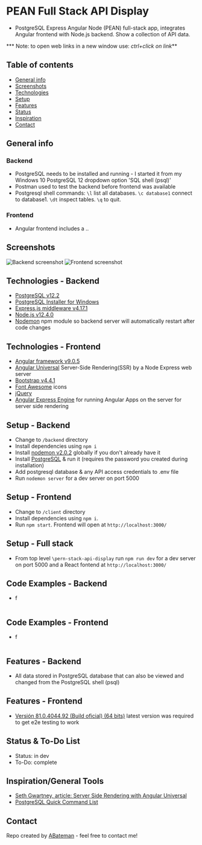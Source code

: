 # PEAN Full Stack API Display

* PostgreSQL Express Angular Node (PEAN) full-stack app, integrates Angular frontend with Node.js backend. Show a collection of API data.

*** Note: to open web links in a new window use: _ctrl+click on link_**

## Table of contents

* [General info](#general-info)
* [Screenshots](#screenshots)
* [Technologies](#technologies)
* [Setup](#setup)
* [Features](#features)
* [Status](#status)
* [Inspiration](#inspiration)
* [Contact](#contact)

## General info

### Backend

* PostgreSQL needs to be installed and running - I started it from my Windows 10 PostgreSQL 12 dropdown option 'SQL shell (psql)'
* Postman used to test the backend before frontend was available
* Postgresql shell commands: `\l` list all databases. `\c database1` connect to database1. `\dt` inspect tables. `\q` to quit.

### Frontend

* Angular frontend includes a ..

## Screenshots

![Backend screenshot](./img/postgresql.png)
![Frontend screenshot](./img/angular.png)

## Technologies - Backend

* [PostgreSQL v12.2](https://www.postgresql.org/)
* [PostgreSQL Installer for Windows](https://www.postgresqltutorial.com/install-postgresql/)
* [Express.js middleware v4.17.1](https://expressjs.com/)
* [Node.js v12.4.0](https://nodejs.org/es/)
* [Nodemon](https://www.npmjs.com/package/nodemon) npm module so backend server will automatically restart after code changes

## Technologies - Frontend

* [Angular framework v9.0.5](https://angular.io/)
* [Angular Universal](https://angular.io/guide/universal) Server-Side Rendering(SSR) by a Node Express web server
* [Bootstrap v4.4.1](https://getbootstrap.com/)
* [Font Awesome](https://fontawesome.com/) icons
* [jQuery](https://jquery.com/download/)
* [Angular Express Engine](https://www.npmjs.com/package/@nguniversal/express-engine) for running Angular Apps on the server for server side rendering

## Setup - Backend

* Change to `/backend` directory
* Install dependencies using `npm i`
* Install [nodemon v2.0.2](https://www.npmjs.com/package/nodemon) globally if you don't already have it
* Install [PostgreSQL](https://www.postgresql.org/) & run it (requires the password you created during installation)
* Add postgresql database & any API access credentials to .env file
* Run `nodemon server` for a dev server on port 5000

## Setup - Frontend

* Change to `/client` directory
* Install dependencies using `npm i`.
* Run `npm start`. Frontend will open at `http://localhost:3000/`

## Setup - Full stack

* From top level `\pern-stack-api-display` run `npm run dev` for a dev server on port 5000 and a React fontend at `http://localhost:3000/`

## Code Examples - Backend

* f

```javascript

```

## Code Examples - Frontend

* f

```typescript

```

## Features - Backend

* All data stored in PostgreSQL database that can also be viewed and changed from the PostgreSQL shell (psql)

## Features - Frontend

* [Versión 81.0.4044.92 (Build oficial) (64 bits)](https://www.google.com/chrome/) latest version was required to get e2e testing to work

## Status & To-Do List

* Status: in dev
* To-Do: complete

## Inspiration/General Tools

* [Seth Gwartney, article: Server Side Rendering with Angular Universal](https://alligator.io/angular/angular-universal/)
* [PostgreSQL Quick Command List](http://jcsites.juniata.edu/faculty/rhodes/dbms/pgsql.htm)

## Contact

Repo created by [ABateman](https://www.andrewbateman.org) - feel free to contact me!
